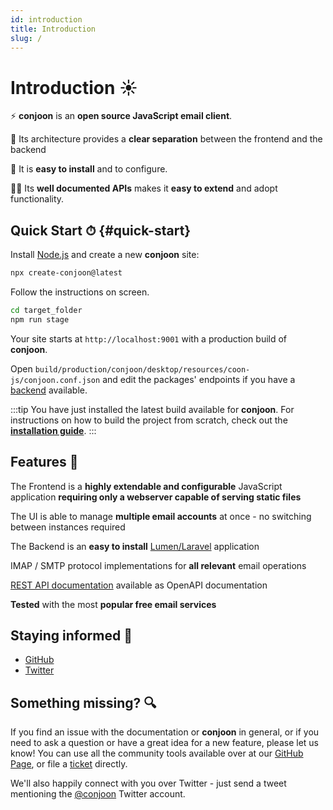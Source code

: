 ```yaml
---
id: introduction
title: Introduction
slug: /
---
```


# Introduction ☀

⚡ **conjoon** is an **open source JavaScript email client**.

💅 Its architecture provides a **clear separation** between the frontend and the backend

🍋 It is **easy to install** and to configure.

👨‍🏫 Its **well documented APIs** makes it **easy to extend** and adopt functionality.

## Quick Start ⏱ {#quick-start}

Install [Node.js](https://nodejs.org/en/download) and create a new **conjoon** site:

```bash
npx create-conjoon@latest
```

Follow the instructions on screen.

```bash
cd target_folder
npm run stage
```

Your site starts at `http://localhost:9001` with a production build of **conjoon**.

Open `build/production/conjoon/desktop/resources/coon-js/conjoon.conf.json` and edit the packages' endpoints if you have a [backend](/docs/backends/overview.md) available. 

:::tip 
You have just installed the latest build available for **conjoon**.
For instructions on how to build the project from scratch, check out the [**installation guide**](./installation.md). 
:::

## Features 🎁

The Frontend is a **highly extendable and configurable** JavaScript application **requiring only a webserver capable of serving static files**

The UI is able to manage **multiple email accounts** at once - no switching between instances required

The Backend is an **easy to install** [Lumen/Laravel](https://lumen.laravel.com/.org) application

IMAP / SMTP protocol implementations for **all relevant** email operations

[REST API documentation](/docs/rest-api/overview.md) available as OpenAPI documentation

**Tested** with the most **popular free email services**

## Staying informed 📰

- [GitHub](https://github.com/conjoon/conjoon)
- [Twitter](https://twitter.com/conjoon)

## Something missing? 🔍
If you find an issue with the documentation or **conjoon** in general, or if you need to ask a question or have a great idea for a
new feature, please let us know! You can use all the community tools available over at our [GitHub Page](https://github.com/conjoon/conjoon), or file a [ticket](https://github.com/conjoon/conjoon) directly.

We'll also happily connect with you over Twitter - just send a tweet mentioning the [@conjoon](https://twitter.com/conjoon) Twitter account.

